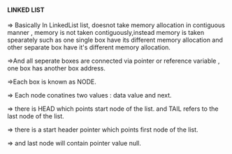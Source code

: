 #### LINKED LIST ####

=> Basically In LinkedList list, doesnot take memory allocation in contiguous manner , memory is not taken contiguously,instead memory is taken spearately such as one single box have its different memory allocation and other separate box have it's different memory allocation.

=>And all seperate boxes are connected via pointer or reference variable , one box has another box address.

=>Each box is known as NODE.

=> Each node conatines two values : data value and next.

=> there is HEAD which points start node of the list. and TAIL refers to the last node of the list.

=> there is a start header pointer which points first node of the list. 

=> and last node will contain pointer value null.


